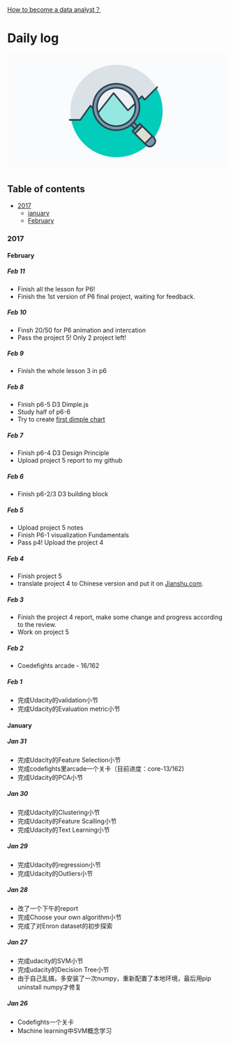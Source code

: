 [How to become a data analyst？](README.md)

# Daily log
![Become a data analyst!](extras/Data-Analyst.png)
## Table of contents
- [2017](#2017)
  - [january](#January)
  - [February](#february)



### 2017

#### February

##### Feb 11
 - Finish all the lesson for P6!
 - Finish the 1st version of P6 final project, waiting for feedback.

##### Feb 10
 - Finsh 20/50 for P6 animation and intercation
 - Pass the project 5! Only 2 project left!

##### Feb 9
 - Finish the whole lesson 3 in p6

##### Feb 8
 - Finish p6-5 D3 Dimple.js
 - Study half of p6-6
 - Try to create [first dimple chart](http://bl.ocks.org/clarkyu2016/fdee38a185c8c1257cf337e96b89ab8d)

##### Feb 7
 - Finish p6-4 D3 Design Principle
 - Upload project 5 report to my github

##### Feb 6
 - Finish p6-2/3 D3 building block

##### Feb 5
 - Upload project 5 notes
 - Finish P6-1 visualization Fundamentals
 - Pass p4! Upload the project 4

##### Feb 4
 - Finish project 5
 - translate project 4 to Chinese version and put it on [Jianshu.com](http://www.jianshu.com/p/b690974e8146).

##### Feb 3
 - Finish the project 4 report, make some change and progress according to the review.
 - Work on project 5

##### Feb 2
 - Coedefights arcade - 16/162

##### Feb 1
 - 完成Udacity的validation小节
 - 完成Udacity的Evaluation metric小节



#### January
##### Jan 31
 - 完成Udacity的Feature Selection小节
 - 完成codefights里arcade一个关卡（目前进度：core-13/162)
 - 完成Udacity的PCA小节

##### Jan 30
 - 完成Udacity的Clustering小节
 - 完成Udacity的Feature Scalling小节
 - 完成Udacity的Text Learning小节

##### Jan 29
 - 完成Udacity的regression小节
 - 完成Udacity的Outliers小节

##### Jan 28
 - 改了一个下午的report
 - 完成Choose your own algorithm小节
 - 完成了对Enron dataset的初步探索

##### Jan 27
 - 完成udacity的SVM小节
 - 完成udacity的Decision Tree小节
 - 由于自己乱搞，多安装了一次numpy，重新配置了本地环境，最后用pip uninstall numpy才修复

##### Jan 26
 - Codefights一个关卡
 - Machine learning中SVM概念学习

